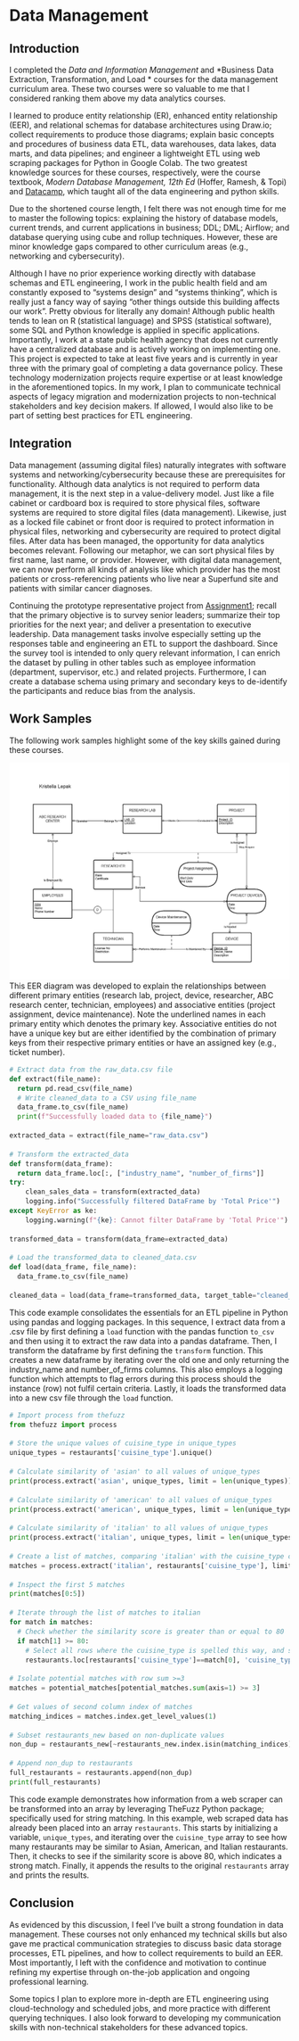 # Data Management
## Introduction
I completed the *Data and Information Management* and *Business Data Extraction, Transformation, and Load * courses for the data management curriculum area. These two courses were so valuable to me that I considered ranking them above my data analytics courses. 

I learned to produce entity relationship (ER), enhanced entity relationship (EER), and relational schemas for database architectures using Draw.io; collect requirements to produce those diagrams; explain basic concepts and procedures of business data ETL, data warehouses, data lakes, data marts, and data pipelines; and engineer a lightweight ETL using web scraping packages for Python in Google Colab. The two greatest knowledge sources for these courses, respectively, were the course textbook,  *Modern Database Management, 12th Ed* (Hoffer, Ramesh, & Topi) and [Datacamp](https://www.datacamp.com/), which taught all of the data engineering and python skills. 

Due to the shortened course length, I felt there was not enough time for me to master the following topics: explaining the history of database models, current trends, and current applications in business; DDL; DML; Airflow; and database querying using cube and rollup techniques. However, these are minor knowledge gaps compared to other curriculum areas (e.g., networking and cybersecurity).

Although I have no prior experience working directly with database schemas and ETL engineering, I work in the public health field and am constantly exposed to “systems design” and “systems thinking”, which is really just a fancy way of saying “other things outside this building affects our work”. Pretty obvious for literally any domain! Although public health tends to lean on R (statistical language) and SPSS (statistical software), some SQL and Python knowledge is applied in specific applications. Importantly, I work at a state public health agency that does not currently have a centralized database and is actively working on implementing one. This project is expected to take at least five years and is currently in year three with the primary goal of completing a data governance policy. These technology modernization projects require expertise or at least knowledge in the aforementioned topics. In my work, I plan to communicate technical aspects of legacy migration and modernization projects to non-technical stakeholders and key decision makers. If allowed, I would also like to be part of setting best practices for ETL engineering.

## Integration
Data management (assuming digital files) naturally integrates with software systems and networking/cybersecurity because these are prerequisites for functionality. Although data analytics is not required to perform data management, it is the next step in a value-delivery model. Just like a file cabinet or cardboard box is required to store physical files, software systems are required to store digital files (data management). Likewise, just as a locked file cabinet or front door is required to protect information in physical files, networking and cybersecurity are required to protect digital files. After data has been managed, the opportunity for data analytics becomes relevant. Following our metaphor, we can sort physical files by first name, last name, or provider. However, with digital data management, we can now perform all kinds of analysis like which provider has the most patients or cross-referencing patients who live near a Superfund site and patients with similar cancer diagnoses. 

Continuing the prototype representative project from [Assignment1](link); recall that the primary objective is to survey senior leaders; summarize their top priorities for the next year; and deliver a presentation to executive leadership. Data management tasks involve especially setting up the responses table and engineering an ETL to support the dashboard. Since the survey tool is intended to only query relevant information, I can enrich the dataset by pulling in other tables such as employee information (department, supervisor, etc.) and related projects. Furthermore, I can create a database schema using primary and secondary keys to de-identify the participants and reduce bias from the analysis.

## Work Samples
The following work samples highlight some of the key skills gained during these courses.

![Database schema](images/3_draw.io-final.jpg)  
This EER diagram was developed to explain the relationships between different primary entities (research lab, project, device, researcher, ABC research center, technician, employees) and associative entities (project assignment, device maintenance). Note the underlined names in each primary entity which denotes the primary key. Associative entities do not have a unique key but are either identified by the combination of primary keys from their respective primary entities or have an assigned key (e.g., ticket number).

```python
# Extract data from the raw_data.csv file
def extract(file_name):
  return pd.read_csv(file_name)
  # Write cleaned_data to a CSV using file_name
  data_frame.to_csv(file_name)
  print(f"Successfully loaded data to {file_name}")

extracted_data = extract(file_name="raw_data.csv")

# Transform the extracted_data
def transform(data_frame):
  return data_frame.loc[:, ["industry_name", "number_of_firms"]]
try:
    clean_sales_data = transform(extracted_data)
    logging.info("Successfully filtered DataFrame by 'Total Price'")
except KeyError as ke:
    logging.warning(f"{ke}: Cannot filter DataFrame by 'Total Price'")

transformed_data = transform(data_frame=extracted_data)

# Load the transformed_data to cleaned_data.csv
def load(data_frame, file_name):
  data_frame.to_csv(file_name)

cleaned_data = load(data_frame=transformed_data, target_table="cleaned_data")
```  
This code example consolidates the essentials for an ETL pipeline in Python using pandas and logging packages. In this sequence, I extract data from a .csv file by first defining a `load` function with the pandas function `to_csv` and then using it to extract the raw data into a pandas dataframe. Then, I transform the dataframe by first defining the `transform` function. This creates a new dataframe by iterating over the old one and only returning the industry_name and number_of_firms columns. This also employs a logging function which attempts to flag errors during this process should the instance (row) not fulfil certain criteria. Lastly, it loads the transformed data into a new csv file through the `load` function.

```python
# Import process from thefuzz
from thefuzz import process

# Store the unique values of cuisine_type in unique_types
unique_types = restaurants['cuisine_type'].unique()

# Calculate similarity of 'asian' to all values of unique_types
print(process.extract('asian', unique_types, limit = len(unique_types)))

# Calculate similarity of 'american' to all values of unique_types
print(process.extract('american', unique_types, limit = len(unique_types)))

# Calculate similarity of 'italian' to all values of unique_types
print(process.extract('italian', unique_types, limit = len(unique_types)))

# Create a list of matches, comparing 'italian' with the cuisine_type column
matches = process.extract('italian', restaurants['cuisine_type'], limit = len(restaurants.cuisine_type))

# Inspect the first 5 matches
print(matches[0:5])

# Iterate through the list of matches to italian
for match in matches:
  # Check whether the similarity score is greater than or equal to 80
  if match[1] >= 80:
    # Select all rows where the cuisine_type is spelled this way, and set them to the correct cuisine
    restaurants.loc[restaurants['cuisine_type']==match[0], 'cuisine_type'] = 'italian'

# Isolate potential matches with row sum >=3
matches = potential_matches[potential_matches.sum(axis=1) >= 3]

# Get values of second column index of matches
matching_indices = matches.index.get_level_values(1)

# Subset restaurants_new based on non-duplicate values
non_dup = restaurants_new[~restaurants_new.index.isin(matching_indices)]

# Append non_dup to restaurants
full_restaurants = restaurants.append(non_dup)
print(full_restaurants)


```  
This code example demonstrates how information from a web scraper can be transformed into an array by leveraging TheFuzz Python package; specifically used for string matching. In this example, web scraped data has already been placed into an array `restaurants`. This starts by initializing a variable, `unique_types`, and iterating over the `cuisine_type` array to see how many restaurants may be similar to Asian, American, and Italian restaurants. Then, it checks to see if the similarity score is above 80, which indicates a strong match. Finally, it appends the results to the original `restaurants` array and prints the results.

## Conclusion
As evidenced by this discussion, I feel I’ve built a strong foundation in data management. These courses not only enhanced my technical skills but also gave me practical communication strategies to discuss basic data storage processes, ETL pipelines, and how to collect requirements to build an EER. Most importantly, I left with the confidence and motivation to continue refining my expertise through on-the-job application and ongoing professional learning.

Some topics I plan to explore more in-depth are ETL engineering using cloud-technology and scheduled jobs, and more practice with different querying techniques. I also look forward to developing my communication skills with non-technical stakeholders for these advanced topics.